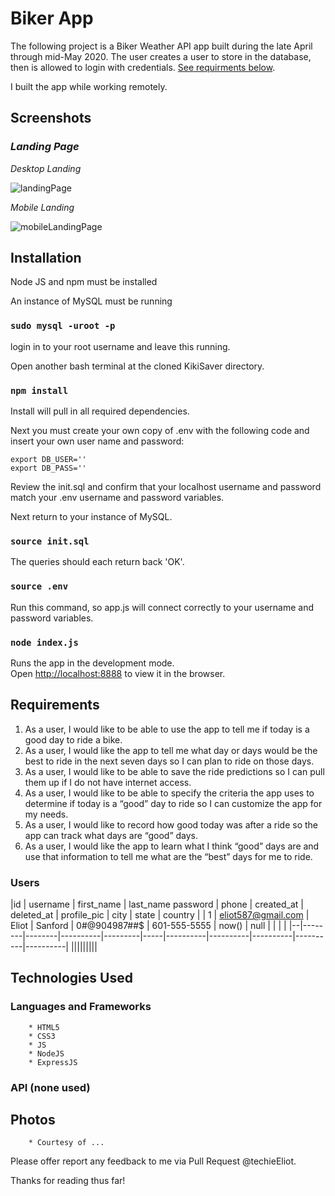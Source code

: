 # Biker App

The following project is a Biker Weather API app built during the late April through mid-May 2020. The user creates a user to store in the database, then is allowed to login with credentials. [See requirments below](./README.md/#Requirements). 

I built the app while working remotely.

## Screenshots

### _Landing Page_
*Desktop Landing*

![landingPage](url)

*Mobile Landing*

![mobileLandingPage](url)

## Installation

Node JS and npm must be installed

An instance of MySQL must be running

### `sudo mysql -uroot -p`

login in to your root username and leave this running.

Open another bash terminal at the cloned KikiSaver directory.

### `npm install`

Install will pull in all required dependencies.

Next you must create your own copy of .env with the following code and insert your own user name and password:

```
export DB_USER=''
export DB_PASS=''    
```

Review the init.sql and confirm that your localhost username and password match your .env username and password variables.

Next return to your instance of MySQL.

### `source init.sql`

The queries should each return back 'OK'.

### `source .env`

Run this command, so app.js will connect correctly to your username and password variables.

### `node index.js`

Runs the app in the development mode.<br>
Open [http://localhost:8888](http://localhost:8888) to view it in the browser.

## Requirements

1. As a user, I would like to be able to use the app to tell me if today is a good day to ride a
bike.
2. As a user, I would like the app to tell me what day or days would be the best to ride in
the next seven days so I can plan to ride on those days.
3. As a user, I would like to be able to save the ride predictions so I can pull them up if I do
not have internet access.
4. As a user, I would like to be able to specify the criteria the app uses to determine if today
is a “good” day to ride so I can customize the app for my needs.
5. As a user, I would like to record how good today was after a ride so the app can track
what days are “good” days.
6. As a user, I would like the app to learn what I think “good” days are and use that
information to tell me what are the “best” days for me to ride.

### Users											
|id	| username	| first_name	|	last_name	password	| 	phone	| 	created_at	| 	deleted_at	| 	profile_pic	| 	city	| 	state	| 	country	| 
| 1	| 	eliot587@gmail.com	| 	Eliot	| 	Sanford	| 	0#@904987##$	| 	601-555-5555	| 	now()	| 	null	| 	| 	| 	| 
|--|--------|--------|----------|---------|-----|----------|----------|----------|----------|----------|
|||||||||		


## Technologies Used

### Languages and Frameworks
		* HTML5
		* CSS3
		* JS
        * NodeJS
        * ExpressJS
        
   
### API (none used)

## Photos
		* Courtesy of ...

Please offer report any feedback to me via Pull Request @techieEliot.

Thanks for reading thus far!